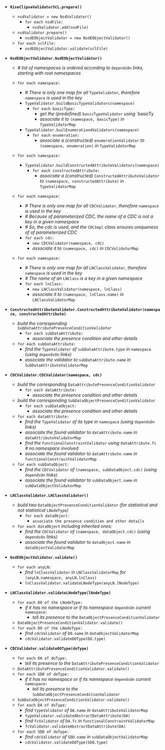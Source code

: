
- **`RiseClipseValidatorSCL.prepare()`**
  - `nsdValidator = new NsdValidator()`
    - `for each nsdFile:`
      - `nsdValidator.add(nsdFile)`
  - `nsdValidator.prepare()`
    - `nsdEObjectValidator = new NsdEObjectValidator()`
  - `for each sclFile:`
    - `nsdEObjectValidator.validate(sclFile)`

- **`NsdEObjectValidator.NsdEObjectValidator()`**
  - _# list of namespaces is ordered according to_ `dependsOn` _links, starting with root namespaces_
  - `for each namespace:`
    - _# There is only one map for all_ `TypeValidator`, _therefore_ `namespace` _is used in the key_
    - `TypeValidator.buildBasicTypeValidators(namespace)`
      - `for each basicType:`
        - _get the (predefined)_ `basicTypeValidator` _using_ `basicTy
        - _associate it to_ `(namespace, basicType)` _in_ `TypeValidatorMap`
    - `TypeValidator.builEnumerationdValidators(namespace)`
      - `for each enumeration:`
        - _associate a (constructed)_ `enumerationValidator` _to_ `(namespace, enumeration)` _in_ `TypeValidatorMap`
  - `for each namespace:`
    - `TypeValidator.buildConstructedAttributeValidators(namespace)`
      - `for each constructedAttribute:`
        - _associate a (constructed)_ `ConstructedAttributeValidator` _to_ `(namespace, constructedAttribute)` _in_ `TypeValidatorMap`
            
  - `for each namespace:`
    - _# There is only one map for all_ `CDCValidator`, _therefore_ `namespace` _is used in the key_
    - _# Because of parameterized CDC, the name of a CDC is not a key in a given namespace_
    - _# So, the cdc is used, and the_ `CDCImpl` _class ensures uniqueness of of parameterized CDC_
    - `for each cdc:`
      - `new CDCValidator(namespace, cdc)`
      - _associate it to_ `(namespace, cdc)` _in_ `CDCValidatorMap`
  - `for each namespace:`
    - _# There is only one map for all_ `LNClassValidator`, _therefore_ `namespace` _is used in the key_
    - _# The name of an_ `LNClass` _is a key in a given namespace_
    - `for each lnClass:`
      - `new LNClassValidator(namespace, lnClass)`
      - _associate it to_ `(namespace, lnClass.name)` _in_ `LNClassValidatorMap`

- **`ConstructedAttributeValidator.ConstructedAttributeValidator(namespace, constructedAttribute)`**
  - _build the corresponding `SubDataAttributePresenceConditionValidator`_
    - `for each subDataAttribute:`
      - _associate the presence condition and other details_
  - `for each subDataAttribute:`
    - _find the_ `TypeValidator` _of_ `subDataAttribute.type` _in_ `namespace` _(using_ `dependsOn` _links)_
    - _associate the validator to_ `subDataAttribute.name` _in_ `SubDataAttributeValidatorMap`


- **`CDCValidator.CDCValidator(namespace, cdc)`**
  - _build the corresponding_ `DataAttributePresenceConditionValidator`
    - `for each dataAttribute:`
      - _associate the presence condition and other details_
  - _build the corresponding_ `SubDataObjectPresenceConditionValidator`
    - `for each subDataObject:`
      - _associate the presence condition and other details_
  - `for each dataAttribute:`
    - _find the_ `TypeValidator` _of its type in_ `namespace` _(using_ `dependsOn` _links)_
    - _associate the found validator to_ `dataAttribute.name` _in_ `dataAttributeValidatorMap`
    - _find the_ `FunctionalConstraintValidator` _using_ `dataAttribute.fc` _# no namespace involved_
    - _associate the found validator to_ `dataAttribute.name` _in_ `functionalConstraintValidatorMap`
  - `for each subDataObject:`
    - _find the_ `CDCValidator` _of_ `(namespace, subDataObject.cdc)` _(using_ `dependsOn` _links)_
    - _associate the found validator to_ `subDataObject.name` _in_ `subDataObjectValidatorMap`

- **`LNClassValidator.LNClassValidator()`**
  - _build two_ `DataObjectPresenceConditionValidator` _(for statistical and not statistical_ `LNodeType`_)_
    - `for each dataObject:`
      - `associate the presence condition and other details`
  - `for each dataObject` _including inherited ones:_
    - _find the_ `CDCValidator` _of_ `(namespace, dataObject.cdc)` _(using_ `dependsOn` _links)_
    - _associate the found validator to_ `dataObject.name` _in_ `dataObjectValidatorMap`




- **`NsdEObjectValidator.validate()`**
  - `for each anyLN:`
    - _find_ `lnClassValidator` _in_ `LNClassValidatorMap` _for_ `(anyLN.namespace, anyLN.lnClass)`
    - `lnClassValidator.validateLNodeType(anyLN.lNodeType)`

- **`LNClassValidator.validateLNodeType(lNodeType)`**
  - `for each DO of the LNodeType:`
    - _if it has no namespace or if its namespace_ `dependsOn` _current_ `namespace:`
      - _tell its presence to the_ `DataObjectPresenceConditionValidator`
  - `DataObjectPresenceConditionValidator.validate()`
  - `for each DO of the LNodeType:`
    - _find_ `cdcValidator` _of_ `DO.name` _in_ `dataObjectValidatorMap`
    - `cdcValidator.validateDOType(DO.type)`

- **`CDCValidator.validateDOType(doType)`**
  - `for each DA of doType:`
    - _tell its presence to the_ `DataAttributePresenceConditionValidator`
  - `DataAttributePresenceConditionValidator.validate()`
  - `for each SDO of doType:`
    - _if it has no namespace or if its namespace_ `dependsOn` _current_ `namespace:`
      - _tell its presence to the_ `SubDataObjectPresenceConditionValidator`
  - `SubDataObjectPresenceConditionValidator.validate()`
  - `for each DA of doType:`
    - _find_ `typeValidator` _of_ `DA.name` _in_ `dataAttributeValidatorMap`
    - `typeValidator.validateAbstractDataAttribute(DA)`
    - _find_ `fcValidator` _of_ `DA.fc` _in_ `functionalConstraintValidatorMap`
    - `fcValidator.validateAbstractDataAttribute(DA)`
  - `for each SDO of doType:`
    - _find_ `cdcValidator` _of_ `SDO.name` _in_ `subDataObjectValidatorMap`
    - `cdcValidator.validateDOType(SDO.type)`



